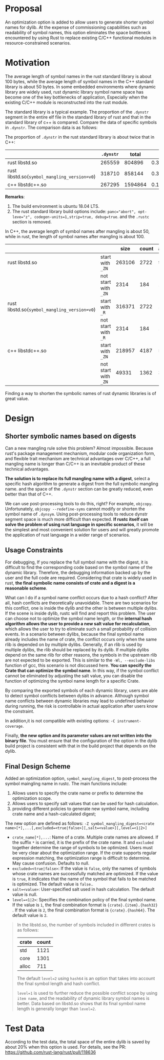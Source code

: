 # Proposal

An optimization option is added to allow users to generate shorter symbol names for dylib. At the expense of commissioning capabilities such as readability of symbol names, this option eliminates the space bottleneck encountered by using Rust to replace existing C/C++ functional modules in resource-constrained scenarios.

# Motivation

The average length of symbol names in the rust standard library is about 100 bytes, while the average length of symbol names in the C++ standard library is about 50 bytes. In some embedded environments where dynamic library are widely used, rust dynamic library symbol name space has become one of the key bottlenecks of application, Especially when the existing C/C++ module is reconstructed into the rust module.

The standard library is a typical example. The proportion of the `.dynstr` segment in the entire elf file in the standard library of rust and that in the standard library of c++ is compared. Compare the data of specific symbols in `.dynstr`. The comparison data is as follows:

The proportion of `.dynstr` in the rust standard library is about twice that in C++:

||`.dynstr`|total||
|---|---|---|---|
|rust libstd.so|265559|804896|0.33|
|rust libstd.so(`symbol_mangling_version=v0`)|318710|858144|0.37|
|c++ libstdc++.so|267295|1594864|0.17|

**Remarks**:

1. The build environment is ubuntu 18.04 LTS.
1. The rust standard library build options include: `panc="abort", opt-leve="z", codegen-units=1,strip=true, debug=true`. and the `.rustc` section is removed.

In C++, the average length of symbol names after mangling is about 50, while in rust, the length of symbol names after mangling is about 100.

|||size|count|average|
|---|---|---|---|---|
|rust libstd.so|start with `_ZN`|263106|2722|96|
||not start with `_ZN`|2314|184|12|
|rust libstd.so(`symbol_mangling_version=v0`)|start with `_R`|316371|2722|116|
||not start with `_R`|2314|184|12|
|c++ libstdc++.so|start with `_ZN`|218957|4187|52.3|
||not start with `_ZN`|49331|1362|36.2|

Finding a way to shorten the symbolic names of rust dynamic libraries is of great value.

# Design

## Shorter symbolic names based on digests

Can a new mangling rule solve this problem? Almost impossible. Because rust's package management mechanism, modular code organization form, and flexible trait mechanism are technical advantages over C/C++, a full mangling name is longer than C/C++ is an inevitable product of these technical advantages. 

**The solution is to replace its full mangling name with a digest**, select a specific hash algorithm to generate a digest from the full symbolic mangling name. and the space of the `.dynstr` section can be greatly reduced, even better than that of C++.

We can use post-processing tools to do this, right? For example, `objcopy`. Unfortunately, `objcopy --redefine-syms` cannot modify or shorten the symbol name of `.dynsym`. Using post-processing tools to reduce dynstr segment space is much more difficult than expected. **If rustc itself can solve the problem of using rust language in specific scenarios**, it will be the simplest and most convenient solution for users and will greatly promote the application of rust language in a wider range of scenarios.

## Usage Constraints

For debugging, If you replace the full symbol name with the digest, it is difficult to find the corresponding code based on the symbol name of the dynamic library. Therefore, the debugging information backed up by the user and the full code are required. Considering that crate is widely used in rust, **the final symbolic name consists of crate and a digest  is a reasonable scheme**.

What can I do if a symbol name conflict occurs due to a hash conflict? After all, hash conflicts are theoretically unavoidable. There are two scenarios for this conflict, one is inside the dylib and the other is between multiple dylibs.
If the scene is inside dylib, rustc will find and report this problem. The user can choose not to optimize the symbol name length, or the **internal hash algorithm allows the user to provide a new salt value for recalculation**, which allows the user to try to eliminate such a small probability of collision events.
In a scenario between dylibs, because the final symbol name already includes the name of crate, the conflict occurs only when the same rlib is depended on by multiple dylibs. Generally, if an rlib is used by multiple dylibs, the rlib should be replaced by its dylib. If multiple dylibs depend on the same rlib for other reasons, the symbols in the upstream rlib are not expected to be exported. This is similar to the `-Wl, --exclude-libs` function of gcc, this scenario is not discussed here. **You can specify the Crate that can optimize the symbol name**. In this way, if the symbol conflict cannot be eliminated by adjusting the salt value, you can disable the function of optimizing the symbol name length for a specific Crate.

By comparing the exported symbols of each dynamic library, users are able to detect symbol conflicts between dylibs in advance. Although symbol name conflicts between dynamic libraries may lead to undefined behavior during running, the risk is controllable in actual application after users know the constraint.

In addition,it is not compatible with existing options: `-C instrument-coverage`.

Finally, **the new option and its parameter values are not written into the binary file**. You must ensure that the configuration of the option in the dylib build project is consistent with that in the build project that depends on the dylib.

## Final Design Scheme

Added an optimization option, `symbol_mangling_digest`, to post-process the symbol  maingling name in rustc. The main functions include: 
1. Allows users to specify the crate name or prefix to determine the optimization scope.
1. Allows users to specify salt values that can be used for hash calculation. 
1. providing different policies to generate new symbol name, including crate name and a hash-calculated digest; 

The new option are defined as follows: `-Z symbol_mangling_digest=<crate name>[*],...[,excluded=<true|false>][,salt=<value>][,level=<1|2>]`

- `crate_name[*],...`: Name of a crate. Multiple crate names are allowed. If the suffix `*` is carried, it is the prefix of the crate name. It and `excluded` together determine the range of symbols to be optimized. Users must be very clear about the optimization range. If the crate supports regular expression matching, the optimization range is difficult to determine. May cause confusion. Defaults to null.
- `excluded=<true|false>`: If the value is `false`, only the names of symbols whose crate names are successfully matched are optimized. If the value is `true`, it indicates that the name of the symbol that fails to be matched is optimized. The default value is `false`..
- `salt=<value>`: User-specified salt used in hash calculation. The default value is null.
- `level=<1|2>`: Specifies the combination policy of the final symbol name. If the value is `1`, the final combination format is `{crate}.{item}.{hash32}` . If the value is `2`, the final combination format is `{crate}.{hash64}`. The default value is `2`. 
>
>In the libstd.so, the number of symbols included in different crates is as follows:
>
>|crate|count|
>|---|---|
>|std|1121|
>|core|1301|
>|alloc|711|
>
>The default `level=2` using `hash64` is an option that takes into account the final symbol length and hash conflict.
>
>`level=1` is used to further reduce the possible conflict scope by using `item name`, and the readability of dynamic library symbol names is better. Data based on libstd.so shows that its final symbol name length is generally longer than `level=2`.

# Test Data

According to the test data, the total space of the entire dylib is saved by about 20% when this option is used. For details, see the PR: https://github.com/rust-lang/rust/pull/118636
